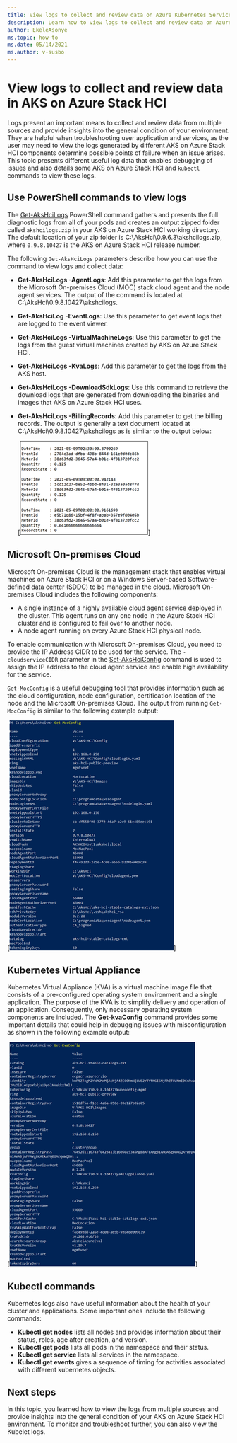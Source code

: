 ```yaml
---
title: View logs to collect and review data on Azure Kubernetes Services on Azure Stack HCI
description: Learn how to view logs to collect and review data on Azure Kubernetes Services on Azure Stack HCI.
author: EkeleAsonye
ms.topic: how-to
ms.date: 05/14/2021
ms.author: v-susbo
---
```


# View logs to collect and review data in AKS on Azure Stack HCI

Logs present an important means to collect and review data from multiple sources and provide insights into the general condition of your environment. They are helpful when troubleshooting user application and services, as the user may need to view the logs generated by different AKS on Azure Stack HCI components determine possible points of failure when an issue arises. This topic presents different useful log data that enables debugging of issues and also details some AKS on Azure Stack HCI and `kubectl` commands to view these logs.

## Use PowerShell commands to view logs

The [Get-AksHciLogs](./get-akshcilogs.md)  PowerShell command gathers and presents the full diagnostic logs from all of your pods and creates an output zipped folder called `akshcilogs.zip` in your AKS on Azure Stack HCI working directory. The default location of  your zip folder is C:\AksHci\0.9.6.3\akshcilogs.zip, where `0.9.8.10427` is the AKS on Azure Stack HCI release number.

The following `Get-AksHciLogs` parameters describe how you can use the command to view logs and collect data:

- **Get-AksHciLogs -AgentLogs**: Add this parameter to get the logs from the Microsoft On-premises Cloud (MOC) stack cloud agent and the node agent services. The output of the command is located at C:\AksHci\0.9.8.10427\akshcilogs.
- **Get-AksHciLog -EventLogs**: Use this parameter to get event logs that are logged to the event viewer.
- **Get-AksHciLogs -VirtualMachineLogs**: Use this parameter to get the logs from the guest virtual machines created by AKS on Azure Stack HCI.
- **Get-AksHciLogs -KvaLogs**: Add this parameter to get the logs from the AKS host. 
- **Get-AksHciLogs -DownloadSdkLogs**: Use this command to retrieve the download logs that are generated from downloading the binaries and images that AKS on Azure Stack HCI uses.   
- **Get-AksHciLogs -BillingRecords**: Add this parameter to get the billing records. The output is generally a text document located at C:\AksHci\0.9.8.10427\akshcilogs as is similar to the output below:

  [![Image of Get-AksHciLogs -BillingRecords output.](.\media\logs\billing-records.png)]

## Microsoft On-premises Cloud 
Microsoft On-premises Cloud is the management stack that enables virtual machines on Azure Stack HCI or on a Windows Server-based Software-defined data center (SDDC) to be managed in the cloud. Microsoft On-premises Cloud includes the following components:

- A single instance of a highly available cloud agent service deployed in the cluster. This agent runs on any one node in the Azure Stack HCI cluster and is configured to fail over to another node.
- A node agent running on every Azure Stack HCI physical node.

To enable communication with Microsoft On-premises Cloud, you need to provide the IP Address CIDR to be used for the service. The `-cloudserviceCIDR` parameter in the [Set-AksHciConfig](./set-akshciconfig.md) command is used to assign the IP address to the cloud agent service and enable high availability for the service.

`Get-MocConfig` is a useful debugging tool that provides information such as the cloud configuration, node configuration, certification location of the node and the Microsoft On-premises Cloud. The output from running `Get-MocConfig` is similar to the following example output:

[![Example of output from running Get-MocConfig.](.\media\logs\get-moc-config.png)]

## Kubernetes Virtual Appliance 
Kubernetes Virtual Appliance (KVA) is a virtual machine image file that consists of a pre-configured operating system environment and a single application. The purpose of the KVA is to simplify delivery and operation of an application. Consequently, only necessary operating system components are included. The **Get-kvaConfig** command provides some important details that could help in debugging issues with misconfiguration as shown in the following example output:

[![Example of output from running Get-MocConfig.](.\media\logs\get-kva-config.png)]

## Kubectl commands 
Kubernetes logs also have useful information about the health of your cluster and applications. Some important ones include the following commands:
- **Kubectl get nodes** lists all nodes and provides information about their status, roles, age after creation, and version.
- **Kubectl get pods** lists all pods in the namespace and their status.
- **Kubectl get service** lists all services in the namespace.
- **Kubectl get events** gives a sequence of timing for activities associated with different kubernetes objects.

## Next steps
In this topic, you learned how to view the logs from multiple sources and provide insights into the general condition of your AKS on Azure Stack HCI environment. To monitor and troubleshoot further, you can also view the Kubelet logs.